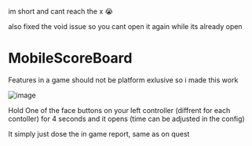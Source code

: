 im short and cant reach the x :sob:

also fixed the void issue so you cant open it again while its already open

# MobileScoreBoard

Features in a game should not be platform exlusive so i made this work

![image](https://github.com/The-Graze/MobileScoreBoard/assets/82724623/7b8285f8-984c-4121-a69d-aeb6a4695fa3)

Hold One of the face buttons on your left controller (diffrent for each contoller) for 4 seconds and it opens
(time can be adjusted in the config)

It simply just dose the in game report, same as on quest
